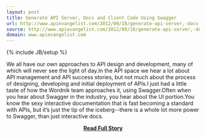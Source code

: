 ```yaml
---
layout: post
title: Generate API Server, Docs and Client Code Using Swagger
url: http://www.apievangelist.com/2012/09/18/generate-api-server,-docs-and-client-code-using-swagger/
source: http://www.apievangelist.com/2012/09/18/generate-api-server,-docs-and-client-code-using-swagger/
domain: www.apievangelist.com
---
```

{% include JB/setup %}<p>We all have our own approaches to API design and development, many of which will never see the light of day.In the API space we hear a lot about API management and API success stories, but not much about the process of designing, developing and initial deployment of APIs.I just had a little taste of how the Wordnik team approaches it, using Swagger.Often when you hear about Swagger in the industry, you hear about the UI portion.You know the sexy interactive documentation that is fast becoming a standard with APIs, but it&rsquo;s just the tip of the iceberg--there is a whole lot more power to Swagger, than just interactive docs.</p>
<center><p><a href="http://www.apievangelist.com/2012/09/18/generate-api-server,-docs-and-client-code-using-swagger/" style='padding:25px; font-sze:18px; font-weight: bold;'>Read Full Story</a></p></center>
